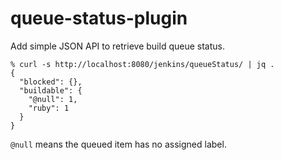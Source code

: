 # queue-status-plugin
Add simple JSON API to retrieve build queue status.

```
% curl -s http://localhost:8080/jenkins/queueStatus/ | jq .
{
  "blocked": {},
  "buildable": {
    "@null": 1,
    "ruby": 1
  }
}
```

`@null` means the queued item has no assigned label.
